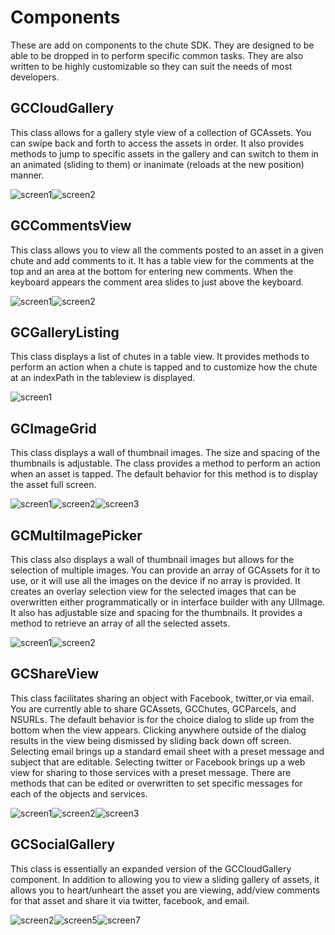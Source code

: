 Components
==========
These are add on components to the chute SDK.  They are designed to be able to be dropped in to perform specific common tasks.  They are also written to be highly customizable so they can suit the needs of most developers.

GCCloudGallery
--------------
This class allows for a gallery style view of a collection of GCAssets. You can swipe back and forth to access the assets in order. It also provides methods to jump to specific assets in the gallery and can switch to them in an animated (sliding to them) or inanimate (reloads at the new position) manner.

![screen1](https://github.com/chute/chute-ios-components/raw/master/components/GCCloudGallery/screenshots/screen1.png)![screen2](https://github.com/chute/chute-ios-components/raw/master/components/GCCloudGallery/screenshots/screen2.png)

GCCommentsView
--------------
This class allows you to view all the comments posted to an asset in a given chute and add comments to it.  It has a table view for the comments at the top and an area at the bottom for entering new comments.  When the keyboard appears the comment area slides to just above the keyboard.

![screen1](https://github.com/chute/chute-ios-components/raw/master/components/GCCommentsView/screenshots/screen1.png)![screen2](https://github.com/chute/chute-ios-components/raw/master/components/GCCommentsView/screenshots/screen2.png)

GCGalleryListing
--------------
This class displays a list of chutes in a table view.  It provides methods to perform an action when a chute is tapped and to customize how the chute at an indexPath in the tableview is displayed.

![screen1](https://github.com/chute/chute-ios-components/raw/master/components/GCGalleryListing/screenshots/screen1.png)

GCImageGrid
-----------
This class displays a wall of thumbnail images. The size and spacing of the thumbnails is adjustable. The class provides a method to perform an action when an asset is tapped.  The default behavior for this method is to display the asset full screen.

![screen1](https://github.com/chute/chute-ios-components/raw/master/components/GCImageGrid/screenshots/screen1.png)![screen2](https://github.com/chute/chute-ios-components/raw/master/components/GCImageGrid/screenshots/screen2.png)![screen3](https://github.com/chute/chute-ios-components/raw/master/components/GCImageGrid/screenshots/screen3.png)

GCMultiImagePicker
------------------
This class also displays a wall of thumbnail images but allows for the selection of multiple images.  You can provide an array of GCAssets for it to use, or it will use all the images on the device if no array is provided.  It creates an overlay selection view for the selected images that can be overwritten either programmatically or in interface builder with any UIImage.  It also has adjustable size and spacing for the thumbnails.  It provides a method to retrieve an array of all the selected assets.

![screen1](https://github.com/chute/chute-ios-components/raw/master/components/GCMultiImagePicker/screenshots/screen1.png)![screen2](https://github.com/chute/chute-ios-components/raw/master/components/GCMultiImagePicker/screenshots/screen2.png)

GCShareView
-----------
This class facilitates sharing an object with Facebook, twitter,or via email. You are currently able to share GCAssets, GCChutes, GCParcels, and NSURLs. The default behavior is for the choice dialog to slide up from the bottom when the view appears. Clicking anywhere outside of the dialog results in the view being dismissed by sliding back down off screen. Selecting email brings up a standard email sheet with a preset message and subject that are editable. Selecting twitter or Facebook brings up a web view for sharing to those services with a preset message.  There are methods that can be edited or overwritten to set specific messages for each of the objects and services.

![screen1](https://github.com/chute/chute-ios-components/raw/master/components/GCShareView/screenshots/screen1.png)![screen2](https://github.com/chute/chute-ios-components/raw/master/components/GCShareView/screenshots/screen2.png)![screen3](https://github.com/chute/chute-ios-components/raw/master/components/GCShareView/screenshots/screen3.png)

GCSocialGallery
---------------
This class is essentially an expanded version of the GCCloudGallery component. In addition to allowing you to view a sliding gallery of assets, it allows you to heart/unheart the asset you are viewing, add/view comments for that asset and share it via twitter, facebook, and email.

![screen2](https://github.com/chute/chute-ios-components/raw/master/components/GCSocialGallery/screenshots/screen2.png)![screen5](https://github.com/chute/chute-ios-components/raw/master/components/GCSocialGallery/screenshots/screen5.png)![screen7](https://github.com/chute/chute-ios-components/raw/master/components/GCSocialGallery/screenshots/screen7.png)
